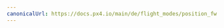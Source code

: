 ```yaml
---
canonicalUrl: https://docs.px4.io/main/de/flight_modes/position_fw
---
```


<Redirect to="../flight_modes_fw/position" />
